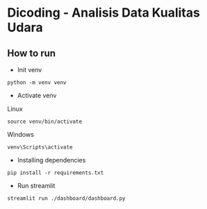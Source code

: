 # Dicoding - Analisis Data Kualitas Udara

## How to run
- Init venv
```
python -m venv venv
```

- Activate venv <br>

Linux
```
source venv/bin/activate
```
Windows
```
venv\Scripts\activate
```

- Installing dependencies
```
pip install -r requirements.txt
```

- Run streamlit
```
streamlit run ./dashboard/dashboard.py
```